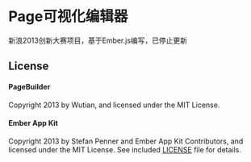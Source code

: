 # Page可视化编辑器

 新浪2013创新大赛项目，基于Ember.js编写，已停止更新

## License

#### PageBuilder

Copyright 2013 by Wutian, and licensed under the MIT License. 

#### Ember App Kit

Copyright 2013 by Stefan Penner and Ember App Kit Contributors, and licensed under the MIT License. See included
[LICENSE](/stefanpenner/ember-app-kit/blob/master/LICENSE) file for details.
